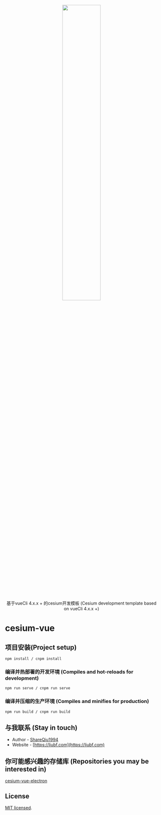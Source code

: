 <p align="center">
<img src="https://github.com/CesiumGS/cesium/wiki/logos/Cesium_Logo_Color.jpg" width="50%" />
</p>

  <p align="center">基于vueCli 4.x.x + 的cesium开发模板 (Cesium development template based on vueCli 4.x.x +)</p>
   <p align="center">

# cesium-vue

##  项目安装(Project setup)
```
npm install / cnpm install 
```

### 编译并热部署的开发环境 (Compiles and hot-reloads for development)
```
npm run serve / cnpm run serve
```

### 编译并压缩的生产环境 (Compiles and minifies for production)
```
npm run build / cnpm run build
```

## 与我联系 (Stay in touch)

- Author - [ShareQiu1994](https://github.com/ShareQiu1994)
- Website - [https://liubf.com](https://liubf.com)

## 你可能感兴趣的存储库 (Repositories you may be interested in)

[cesium-vue-electron](https://github.com/ShareQiu1994/cesium-vue-electron)

## License

[MIT licensed](LICENSE).